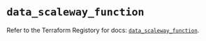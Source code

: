 # `data_scaleway_function`

Refer to the Terraform Registory for docs: [`data_scaleway_function`](https://registry.terraform.io/providers/scaleway/scaleway/2.18.0/docs/data-sources/function).
